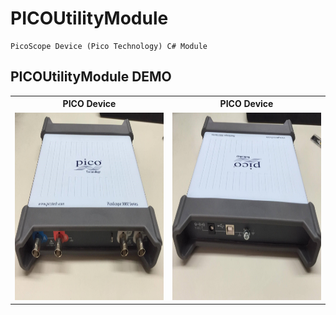 # PICOUtilityModule

    PicoScope Device (Pico Technology) C# Module
	
## PICOUtilityModule DEMO
<table width=100%>
  <tr>
    <th>PICO Device</th>
    <th>PICO Device</th> 
  </tr>
  <tr>
    <td><img src="https://raw.githubusercontent.com/rain091667/PICOUtilityModule/master/ScreenDemo/Device1.jpg" width="350" height="300" /></td>
    <td><img src="https://raw.githubusercontent.com/rain091667/PICOUtilityModule/master/ScreenDemo/Device2.jpg" width="350" height="300" /></td>
  </tr>
</table>
